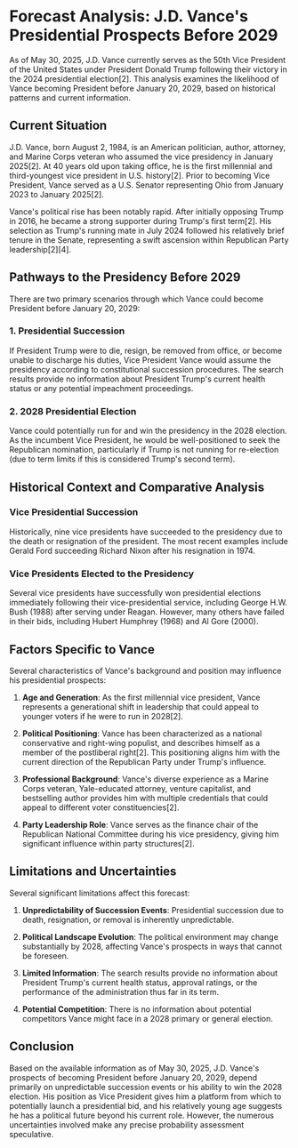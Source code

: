 # Forecast Analysis: J.D. Vance's Presidential Prospects Before 2029

As of May 30, 2025, J.D. Vance currently serves as the 50th Vice President of the United States under President Donald Trump following their victory in the 2024 presidential election[2]. This analysis examines the likelihood of Vance becoming President before January 20, 2029, based on historical patterns and current information.

## Current Situation

J.D. Vance, born August 2, 1984, is an American politician, author, attorney, and Marine Corps veteran who assumed the vice presidency in January 2025[2]. At 40 years old upon taking office, he is the first millennial and third-youngest vice president in U.S. history[2]. Prior to becoming Vice President, Vance served as a U.S. Senator representing Ohio from January 2023 to January 2025[2].

Vance's political rise has been notably rapid. After initially opposing Trump in 2016, he became a strong supporter during Trump's first term[2]. His selection as Trump's running mate in July 2024 followed his relatively brief tenure in the Senate, representing a swift ascension within Republican Party leadership[2][4].

## Pathways to the Presidency Before 2029

There are two primary scenarios through which Vance could become President before January 20, 2029:

### 1. Presidential Succession

If President Trump were to die, resign, be removed from office, or become unable to discharge his duties, Vice President Vance would assume the presidency according to constitutional succession procedures. The search results provide no information about President Trump's current health status or any potential impeachment proceedings.

### 2. 2028 Presidential Election

Vance could potentially run for and win the presidency in the 2028 election. As the incumbent Vice President, he would be well-positioned to seek the Republican nomination, particularly if Trump is not running for re-election (due to term limits if this is considered Trump's second term).

## Historical Context and Comparative Analysis

### Vice Presidential Succession

Historically, nine vice presidents have succeeded to the presidency due to the death or resignation of the president. The most recent examples include Gerald Ford succeeding Richard Nixon after his resignation in 1974.

### Vice Presidents Elected to the Presidency

Several vice presidents have successfully won presidential elections immediately following their vice-presidential service, including George H.W. Bush (1988) after serving under Reagan. However, many others have failed in their bids, including Hubert Humphrey (1968) and Al Gore (2000).

## Factors Specific to Vance

Several characteristics of Vance's background and position may influence his presidential prospects:

1. **Age and Generation**: As the first millennial vice president, Vance represents a generational shift in leadership that could appeal to younger voters if he were to run in 2028[2].

2. **Political Positioning**: Vance has been characterized as a national conservative and right-wing populist, and describes himself as a member of the postliberal right[2]. This positioning aligns him with the current direction of the Republican Party under Trump's influence.

3. **Professional Background**: Vance's diverse experience as a Marine Corps veteran, Yale-educated attorney, venture capitalist, and bestselling author provides him with multiple credentials that could appeal to different voter constituencies[2].

4. **Party Leadership Role**: Vance serves as the finance chair of the Republican National Committee during his vice presidency, giving him significant influence within party structures[2].

## Limitations and Uncertainties

Several significant limitations affect this forecast:

1. **Unpredictability of Succession Events**: Presidential succession due to death, resignation, or removal is inherently unpredictable.

2. **Political Landscape Evolution**: The political environment may change substantially by 2028, affecting Vance's prospects in ways that cannot be foreseen.

3. **Limited Information**: The search results provide no information about President Trump's current health status, approval ratings, or the performance of the administration thus far in its term.

4. **Potential Competition**: There is no information about potential competitors Vance might face in a 2028 primary or general election.

## Conclusion

Based on the available information as of May 30, 2025, J.D. Vance's prospects of becoming President before January 20, 2029, depend primarily on unpredictable succession events or his ability to win the 2028 election. His position as Vice President gives him a platform from which to potentially launch a presidential bid, and his relatively young age suggests he has a political future beyond his current role. However, the numerous uncertainties involved make any precise probability assessment speculative.